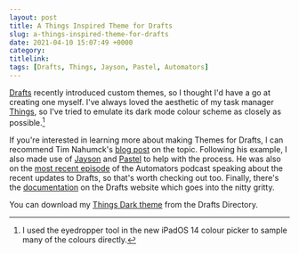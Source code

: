 ```yaml
---
layout: post
title: A Things Inspired Theme for Drafts
slug: a-things-inspired-theme-for-drafts
date: 2021-04-10 15:07:49 +0000
category: 
titlelink: 
tags: [Drafts, Things, Jayson, Pastel, Automators]
---
```


[Drafts](https://apps.apple.com/gb/app/drafts/id1236254471?uo=4) recently introduced custom themes, so I thought I'd have a go at creating one myself. I've always loved the aesthetic of my task manager [Things](https://apps.apple.com/gb/app/things-3-for-ipad/id904244226?uo=4), so I've tried to emulate its dark mode colour scheme as closely as possible.[^1]

If you're interested in learning more about making Themes for Drafts, I can recommend Tim Nahumck's [blog post](https://nahumck.me/drafts-26-the-customization-update/) on the topic. Following his example, I also made use of [Jayson](https://apps.apple.com/gb/app/jayson/id1447750768?uo=4) and [Pastel](https://apps.apple.com/gb/app/pastel/id413897608?uo=4) to help with the process. He was also on the [most recent episode](https://www.relay.fm/automators/73) of the Automators podcast speaking about the recent updates to Drafts, so that's worth checking out too. Finally, there's the [documentation](https://docs.getdrafts.com/docs/extending/development/theme-format#scopes) on the Drafts website which goes into the nitty gritty. 

You can download my [Things Dark theme](https://actions.getdrafts.com/t/1kL) from the Drafts Directory.

[^1]: I used the eyedropper tool in the new iPadOS 14 colour picker to sample many of the colours directly.